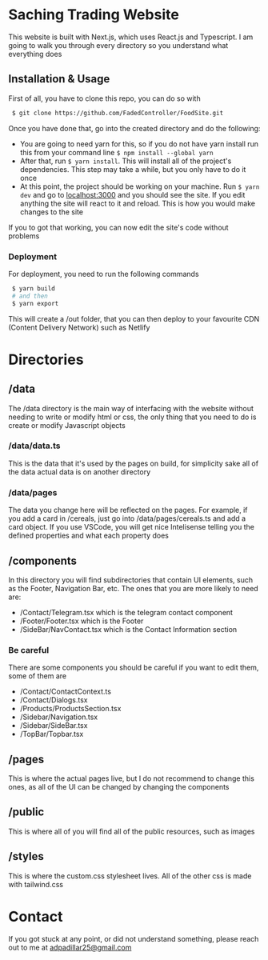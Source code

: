 # Saching Trading Website

This website is built with Next.js, which uses React.js and Typescript. I am going to walk you through every directory so you understand what everything does

## Installation & Usage

First of all, you have to clone this repo, you can do so with

```bash
 $ git clone https://github.com/FadedController/FoodSite.git
```

Once you have done that, go into the created directory and do the following:

- You are going to need yarn for this, so if you do not have yarn install run this from your command line `$ npm install --global yarn`
- After that, run `$ yarn install`. This will install all of the project's dependencies. This step may take a while, but you only have to do it once
- At this point, the project should be working on your machine. Run `$ yarn dev` and go to [localhost:3000](localhost:3000) and you should see the site. If you edit anything the site will react to it and reload. This is how you would make changes to the site

If you to got that working, you can now edit the site's code without problems

### Deployment

For deployment, you need to run the following commands

```bash
 $ yarn build
 # and then
 $ yarn export
```

This will create a /out folder, that you can then deploy to your favourite CDN (Content Delivery Network) such as Netlify

# Directories

## /data

The /data directory is the main way of interfacing with the website without needing to write or modify html or css, the only thing that you need to do is create or modify Javascript objects

### /data/data.ts

This is the data that it's used by the pages on build, for simplicity sake all of the data actual data is on another directory

### /data/pages

The data you change here will be reflected on the pages. For example, if you add a card in /cereals, just go into /data/pages/cereals.ts and add a card object. If you use VSCode, you will get nice Intelisense telling you the defined properties and what each property does

## /components

In this directory you will find subdirectories that contain UI elements, such as the Footer, Navigation Bar, etc. The ones that you are more likely to need are:

- /Contact/Telegram.tsx which is the telegram contact component
- /Footer/Footer.tsx which is the Footer
- /SideBar/NavContact.tsx which is the Contact Information section

### Be careful

There are some components you should be careful if you want to edit them, some of them are

- /Contact/ContactContext.ts
- /Contact/Dialogs.tsx
- /Products/ProductsSection.tsx
- /Sidebar/Navigation.tsx
- /Sidebar/SideBar.tsx
- /TopBar/Topbar.tsx

## /pages

This is where the actual pages live, but I do not recommend to change this ones, as all of the UI can be changed by changing the components

## /public

This is where all of you will find all of the public resources, such as images

## /styles

This is where the custom.css stylesheet lives. All of the other css is made with tailwind.css

# Contact

If you got stuck at any point, or did not understand something, please reach out to me at adpadillar25@gmail.com
